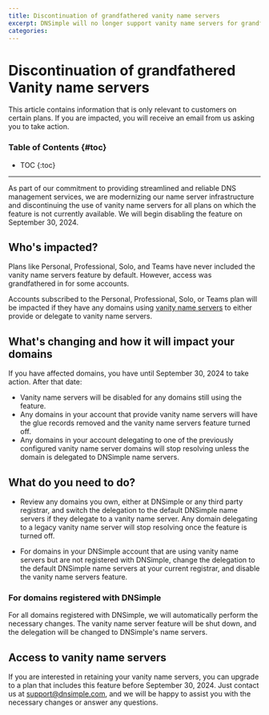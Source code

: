 ```yaml
---
title: Discontinuation of grandfathered vanity name servers
excerpt: DNSimple will no longer support vanity name servers for grandfathered domains starting September 30, 2024. Affected customers will be notified via email.
categories:
---
```


# Discontinuation of grandfathered Vanity name servers

<info>
This article contains information that is only relevant to customers on certain plans. If you are impacted, you will receive an email from us asking you to take action.
</info>

### Table of Contents {#toc}

* TOC
{:toc}

---

As part of our commitment to providing streamlined and reliable DNS management services, we are modernizing our name server infrastructure and discontinuing the use of vanity name servers for all plans on which the feature is not currently available. We will begin disabling the feature on September 30, 2024.

## Who's impacted?

Plans like Personal, Professional, Solo, and Teams have never included the vanity name servers feature by default. However, access was grandfathered in for some accounts.

Accounts subscribed to the Personal, Professional, Solo, or Teams plan will be impacted if they have any domains using [vanity name servers](https://support.dnsimple.com/articles/vanity-nameservers/) to either provide or delegate to vanity name servers.

## What's changing and how it will impact your domains

If you have affected domains, you have until September 30, 2024 to take action. After that date:

* Vanity name servers will be disabled for any domains still using the feature.
* Any domains in your account that provide vanity name servers will have the glue records removed and the vanity name servers feature turned off.
* Any domains in your account delegating to one of the previously configured vanity name server domains will stop resolving unless the domain is delegated to DNSimple name servers.

## What do you need to do?

* Review any domains you own, either at DNSimple or any third party registrar, and switch the delegation to the default DNSimple name servers if they delegate to a vanity name server. Any domain delegating to a legacy vanity name server will stop resolving once the feature is turned off.

* For domains in your DNSimple account that are using vanity name servers but are not registered with DNSimple, change the delegation to the default DNSimple name servers at your current registrar, and disable the vanity name servers feature.

### For domains registered with DNSimple

For all domains registered with DNSimple, we will automatically perform the necessary changes. The vanity name server feature will be shut down, and the delegation will be changed to DNSimple's name servers.

## Access to vanity name servers

If you are interested in retaining your vanity name servers, you can upgrade to a plan that includes this feature before September 30, 2024. Just contact us at <support@dnsimple.com>, and we will be happy to assist you with the necessary changes or answer any questions.
